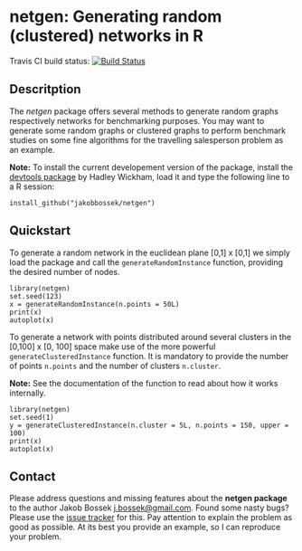 # netgen: Generating random (clustered) networks in R

Travis CI build status: [![Build Status](https://travis-ci.org/jakobbossek/netgen.svg?branch=master)](https://travis-ci.org/jakobbossek/netgen)

## Descritption

The *netgen* package offers several methods to generate random graphs respectively
networks for benchmarking purposes. You may want to generate some random graphs
or clustered graphs to perform benchmark studies on some fine algorithms for
the travelling salesperson problem as an example.

**Note:** To install the current developement version of the package, install
the [devtools package](http://cran.r-project.org/web/packages/devtools/index.html)
by Hadley Wickham, load it and type the following line to a R session:

```splus
install_github("jakobbossek/netgen")
```

## Quickstart

To generate a random network in the euclidean plane [0,1] x [0,1] we simply
load the package and call the `generateRandomInstance` function, providing the
desired number of nodes.

```splus
library(netgen)
set.seed(123)
x = generateRandomInstance(n.points = 50L)
print(x)
autoplot(x)
```

To generate a network with points distributed around several clusters in the
[0,100] x [0, 100] space make use of the more powerful `generateClusteredInstance`
function. It is mandatory to provide the number of points `n.points` and the number of clusters `n.cluster`.

**Note:** See the documentation of the function to read about how it works internally.

```splus
library(netgen)
set.seed(1)
y = generateClusteredInstance(n.cluster = 5L, n.points = 150, upper = 100)
print(x)
autoplot(x)
```

## Contact

Please address questions and missing features about the **netgen package** to the author Jakob Bossek <j.bossek@gmail.com>. Found some nasty bugs? Please use the [issue tracker](https://github.com/jbossek/netgen/issues) for this. Pay attention to explain the problem as good as possible. At its best you provide an example, so I can reproduce your problem.



